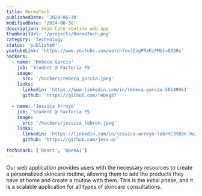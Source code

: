 ```yaml
---
title: DermaTech
publishedDate: '2024-06-30'
modifiedDate: '2024-06-30'
description: Skin Care routine web app
thumbnailUrl: '/projects/DermaTech.png'
category: 'Technology'
status: 'published'
youtubeLink: 'https://www.youtube.com/watch?v=JZzgPRxKiFM&t=8930s'
hackers:
  - name: 'Rebeca García'
    job: 'Student @ Factoria F5'
    image:
      src: '/hackers/rebeca_garcia.jpeg'
    links:
      linkedin: 'https://www.linkedin.com/in/rebeca-garcia-58149061'
      github: 'https://github.com/rebkg87'

  - name: 'Jessica Arroyo'
    job: 'Student @ Factoria F5'
    image:
      src: '/hackers/jessica_lebron.jpeg'
    links:
      linkedin: 'https://linkedin.com/in/jessica-arroyo-lebr%C3%B3n-9a2373207/'
      github: 'https://github.com/jess-ar'

techStack: ['React', 'OpenAI']
---
```


Our web application provides users with the necessary resources to create a personalized skincare routine, allowing them to add the products they have at home and create a routine with them. This is the initial phase, and it is a scalable application for all types of skincare consultations.

<YouTube id="JZzgPRxKiFM" timestamp="8930" thumbnail="/projects/DermaTech.png"/>
